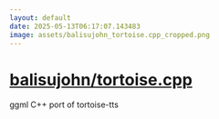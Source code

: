 ```yaml
---
layout: default
date: 2025-05-13T06:17:07.143483
image: assets/balisujohn_tortoise.cpp_cropped.png
---
```


# [balisujohn/tortoise.cpp](https://github.com/balisujohn/tortoise.cpp)

ggml C++ port of tortoise-tts
